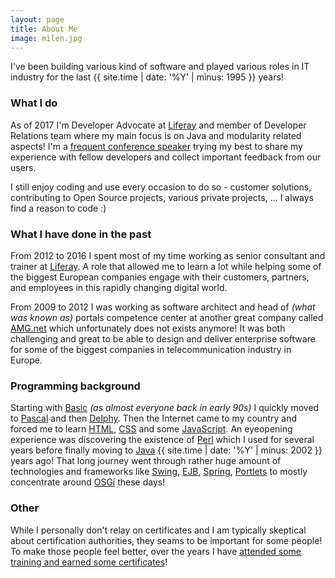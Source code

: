 ```yaml
---
layout: page
title: About Me
image: milen.jpg
---
```


I've been building various kind of software and played various roles in IT industry for the last {{ site.time | date: '%Y' | minus: 1995 }} years!

### What I do

As of 2017 I'm Developer Advocate at [Liferay](http://liferay.com) and member of Developer Relations team where my main focus is on Java and modularity related aspects! I'm a [frequent conference speaker](/talks) trying my best to share my experience with fellow developers and collect important feedback from our users.

I still enjoy coding and use every occasion to do so - customer solutions, contributing to Open Source projects, various private projects, ... I always find a reason to code :)


### What I have done in the past

From 2012 to 2016 I spent most of my time working as senior consultant and trainer at [Liferay](http://liferay.com). A role that allowed me to learn a lot while helping some of the biggest European companies engage with their customers, partners, and employees in this rapidly changing digital world.

From 2009 to 2012 I was working as software architect and head of _(what was known as)_ portals competence center at another great company called [AMG.net](http://web.archive.org/web/20140108082734/http://www.amg.net.pl/en) which unfortunately does not exists anymore! It was both challenging and great to be able to design and deliver enterprise software for some of the biggest companies in telecommunication industry in Europe.


### Programming background

Starting with [Basic](https://en.wikipedia.org/wiki/BASIC) _(as almost everyone back in early 90s)_ I quickly moved to [Pascal](https://en.wikipedia.org/wiki/Pascal_(programming_language)) and then [Delphy](https://en.wikipedia.org/wiki/Delphi_(programming_language)). Then the Internet came to my country and forced me to learn [HTML](https://en.wikipedia.org/wiki/HTML), [CSS](https://en.wikipedia.org/wiki/Cascading_Style_Sheets) and some [JavaScript](https://en.wikipedia.org/wiki/JavaScript). An eyeopening experience was discovering the existence of [Perl](https://en.wikipedia.org/wiki/Perl) which I used for several years before finally moving to [Java](https://en.wikipedia.org/wiki/Java_(programming_language)) {{ site.time | date: '%Y' | minus: 2002 }} years ago! That long journey went through rather huge amount of technologies and frameworks like [Swing](https://en.wikipedia.org/wiki/Swing_(Java)), [EJB](https://en.wikipedia.org/wiki/Enterprise_JavaBeans), [Spring](https://en.wikipedia.org/wiki/Spring_Framework), [Portlets](https://en.wikipedia.org/wiki/Java_Portlet_Specification) to mostly concentrate around [OSGi](https://en.wikipedia.org/wiki/OSGi) these days!  

### Other

While I personally don't relay on certificates and I am typically skeptical about certification authorities, they seams to be important for some people! To make those people feel better, over the years I have [attended some training and earned some certificates](/certificates)!
